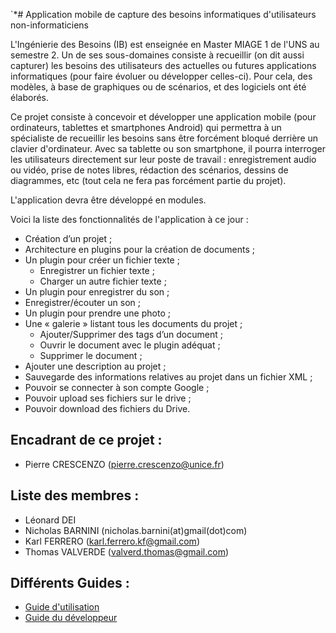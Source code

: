 `*# Application mobile de capture des besoins informatiques d'utilisateurs non-informaticiens 

  L'Ingénierie des Besoins (IB) est enseignée en Master MIAGE 1 de l'UNS au semestre 2. Un de ses sous-domaines consiste à recueillir (on dit aussi capturer) les besoins des utilisateurs des actuelles ou futures applications informatiques (pour faire évoluer ou développer celles-ci). Pour cela, des modèles, à base de graphiques ou de scénarios, et des logiciels ont été élaborés. 

  Ce projet consiste à concevoir et développer une application mobile (pour ordinateurs, tablettes et smartphones Android) qui permettra à un spécialiste de recueillir les besoins sans être forcément bloqué derrière un clavier d'ordinateur. Avec sa tablette ou son smartphone, il pourra interroger les utilisateurs directement sur leur poste de travail : enregistrement audio ou vidéo, prise de notes libres, rédaction des scénarios, dessins de diagrammes, etc (tout cela ne fera pas forcément partie du projet). 

L'application devra être développé en modules. 

Voici la liste des fonctionnalités de l'application à ce jour : 

* Création d’un projet ;
*	Architecture en plugins pour la création de documents ;
*	Un plugin pour créer un fichier texte ;
     *	Enregistrer un fichier texte ;
     *	Charger un autre fichier texte ;
*	Un plugin pour enregistrer du son ;
  *	Enregistrer/écouter un son ;
*	Un plugin pour prendre une photo ;
*	Une « galerie » listant tous les documents du projet ;
     *	Ajouter/Supprimer des tags d’un document ;
     *	Ouvrir le document avec le plugin adéquat ;
     *	Supprimer le document ;
*	Ajouter une description au projet ;
*	Sauvegarde des informations relatives au projet dans un fichier XML ;
*	Pouvoir se connecter à son compte Google ;
*	Pouvoir upload ses fichiers sur le drive ;
*	Pouvoir download des fichiers du Drive.



## Encadrant de ce projet :
* Pierre CRESCENZO (pierre.crescenzo@unice.fr)

## Liste des membres :
* Léonard DEI
* Nicholas BARNINI (nicholas.barnini(at)gmail(dot)com)
* Karl FERRERO (karl.ferrero.kf@gmail.com)
* Thomas VALVERDE (valverd.thomas@gmail.com)


## Différents Guides :
* [Guide d'utilisation](https://docs.google.com/viewer?url=https://github.com/Barnini-Nicholas/Appli_Android_Capture_Besoins/blob/master/Documentation/Guide%20d'utilisation.pdf?raw=true)
* [Guide du développeur](https://docs.google.com/viewer?url=https://github.com/Barnini-Nicholas/Appli_Android_Capture_Besoins/blob/master/Documentation/Guide%20du%20d%C3%A9veloppeur.pdf?raw=true)

